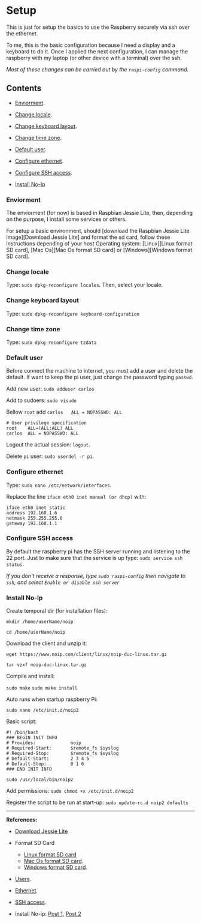 # Setup 

This is just for setup the basics to use the Raspberry securely via ssh over the ethernet. 

To me, this is the basic configuration because I need a display and a keyboard to do it. 
Once I applied the next configuration, I can manage the raspberry with my laptop (or other device with a terminal) over the ssh.

*Most of these changes can be carried out by the `raspi-config` command.*

## Contents

- [Enviorment](#enviorment).

- [Change locale](#change-locale).
- [Change keyboard layout](#chnage-keyboard-layout).
- [Change time zone](#change-time-zone).
- [Default user](#default-user).
- [Configure ethernet](#configure-ethernet).
- [Configure SSH access](#configure-ssh-access).
- [Install No-Ip](#install-no-ip)


### Enviorment

The enviorment (for now) is based in Raspbian Jessie Lite, then, depending on the purpose, I install some services or others.

For setup a basic environment, should [download the Raspbian Jessie Lite image][Download Jessie Lite] and format the sd card, follow these instructions depending of your host Operating system: [Linux][Linux format SD card], [Mac Os][Mac Os format SD card] or [Windows][Windows format SD card].

### Change locale

Type: `sudo dpkg-reconfigure locales`. Then, select your locale.


### Change keyboard layout

Type: `sudo dpkg-reconfigure keyboard-configuration`


### Change time zone

Type: `sudo dpkg-reconfigure tzdata`


### Default user
Before connect the machine to internet, you must add a user and delete the default. If want to keep the pi user, just change the password typing `passwd`.

Add new user:
`sudo adduser carlos`

Add to sudoers:
`sudo visudo`

Bellow `root` add `carlos   ALL = NOPASSWD: ALL`
```
# User privilege specification
root    ALL=(ALL:ALL) ALL
carlos  ALL = NOPASSWD: ALL
```

Logout the actual session: `logout`.

Delete `pi` user: `sudo userdel -r pi`.


### Configure ethernet
Type: `sudo nano /etc/network/interfaces`.

Replace the line `iface eth0 inet manual (or dhcp)` with:

```
iface eth0 inet static
address 192.168.1.6
netmask 255.255.255.0
gateway 192.168.1.1
```

### Configure SSH access

By default the raspberry pi has the SSH server running and listening to the 22 port. Just to make sure that the service is up type: `sudo service ssh status`.

*If you don't receive a response, type `sudo raspi-config` then navigate to `ssh`, and select `Enable or disable ssh server`*


### Install No-Ip

Create temporal dir (for installation files):

`mkdir /home/userName/noip`

`cd /home/userName/noip`

Download the client and unzip it:

`wget https://www.noip.com/client/linux/noip-duc-linux.tar.gz`

`tar vzxf noip-duc-linux.tar.gz`

Compile and install:

`sudo make`
`sudo make install`

Auto runs when startup raspberry Pi:

`sudo nano /etc/init.d/noip2`

Basic script:

```
#! /bin/bash
### BEGIN INIT INFO
# Provides:             noip
# Required-Start:       $remote_fs $syslog
# Required-Stop:        $remote_fs $syslog
# Default-Start:        2 3 4 5
# Default-Stop:         0 1 6
### END INIT INFO

sudo /usr/local/bin/noip2
```

Add permissions: `sudo chmod +x /etc/init.d/noip2`

Register the script to be run at start-up: `sudo update-rc.d noip2 defaults`


- - - 

**References:**

- [Download Jessie Lite](https://www.raspberrypi.org/downloads/raspbian/)
- Format SD Card
	- [Linux format SD card](https://www.raspberrypi.org/documentation/installation/installing-images/linux.md)
	- [Mac Os format SD card](https://www.raspberrypi.org/documentation/installation/installing-images/mac.md).
	- [Windows format SD card](https://www.raspberrypi.org/documentation/installation/installing-images/windows.md).

- [Users](https://www.raspberrypi.org/documentation/linux/usage/users.md).
- [Ethernet](https://www.raspberrypi.org/forums/viewtopic.php?f=91&t=38825).
- [SSH access](https://www.raspberrypi.org/documentation/remote-access/ssh/README.md).
- Install No-ip: [Post 1](http://raspberrypihelp.net/tutorials/29-raspberry-pi-no-ip-tutorial), [Post 2](http://www.stuffaboutcode.com/2012/06/raspberry-pi-run-program-at-start-up.html)
